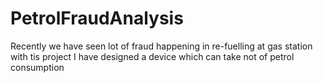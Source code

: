 # PetrolFraudAnalysis
Recently we have seen lot of fraud happening in re-fuelling at gas station with tis project I have designed a device which can take not of petrol consumption
